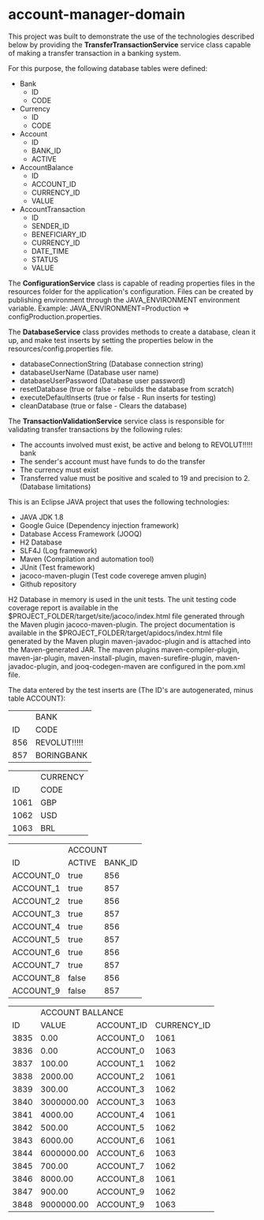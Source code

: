 # account-manager-domain

This project was built to demonstrate the use of the technologies described below by providing the <b>TransferTransactionService</b> service class capable of making a transfer transaction in a banking system.

For this purpose, the following database tables were defined:
  * Bank
    * ID
    * CODE
  * Currency
    * ID
    * CODE
  * Account
    * ID
    * BANK_ID
    * ACTIVE
  * AccountBalance
    * ID
    * ACCOUNT_ID
    * CURRENCY_ID
    * VALUE
  * AccountTransaction
    * ID
    * SENDER_ID
    * BENEFICIARY_ID
    * CURRENCY_ID
    * DATE_TIME
    * STATUS
    * VALUE

The <b>ConfigurationService</b> class is capable of reading properties files in the resources folder for the application's configuration. Files can be created by publishing environment through the JAVA_ENVIRONMENT environment variable. Example: JAVA_ENVIRONMENT=Production => configProduction.properties.

The <b>DatabaseService</b> class provides methods to create a database, clean it up, and make test inserts by setting the properties below in the resources/config.properties file.
* databaseConnectionString (Database connection string)
* databaseUserName (Database user name)
* databaseUserPassword (Database user password)
* resetDatabase (true or false - rebuilds the database from scratch)
* executeDefaultInserts (true or false - Run inserts for testing)
* cleanDatabase (true or false - Clears the database)
	
The <b>TransactionValidationService</b> service class is responsible for validating transfer transactions by the following rules:
* The accounts involved must exist, be active and belong to REVOLUT!!!!! bank 
* The sender's account must have funds to do the transfer
* The currency must exist
* Transferred value must be positive and scaled to 19 and precision to 2. (Database limitations)

This is an Eclipse JAVA project that uses the following technologies:
* JAVA JDK 1.8
* Google Guice (Dependency injection framework)
* Database Access Framework (JOOQ)
* H2 Database
* SLF4J (Log framework)
* Maven (Compilation and automation tool)
* JUnit (Test framework)
* jacoco-maven-plugin (Test code coverege amven plugin)
* Github repository

H2 Database in memory is used in the unit tests.
The unit testing code coverage report is available in the $PROJECT_FOLDER/target/site/jacoco/index.html file generated through the Maven plugin jacoco-maven-plugin.
The project documentation is available in the $PROJECT_FOLDER/target/apidocs/index.html file generated by the Maven plugin maven-javadoc-plugin and is attached into the Maven-generated JAR.
The maven plugins maven-compiler-plugin, maven-jar-plugin, maven-install-plugin, maven-surefire-plugin, maven-javadoc-plugin, and jooq-codegen-maven are configured in the pom.xml file.

The data entered by the test inserts are (The ID's are autogenerated, minus table ACCOUNT):

<table>
  <th>
    <td colspan="2">BANK</td>
  </th>
  <tr>
    <td>ID</td>
    <td>CODE</td>
  </tr>
  <tr>
    <td>856</td>
    <td>REVOLUT!!!!!</td>
  </tr>
  <tr>
    <td>857</td>
    <td>BORINGBANK</td>
  </tr>
</table>

<table>
  <th>
    <td colspan="2">CURRENCY</td>
  </th>
  <tr>
    <td>ID</td>
    <td>CODE</td>
  </tr>
  <tr>
    <td>1061</td>
    <td>GBP</td>
  </tr>
  <tr>
    <td>1062</td>
    <td>USD</td>
  </tr>
  <tr>
    <td>1063</td>
    <td>BRL</td>
  </tr>
</table>

<table>
  <th>
    <td colspan="3">ACCOUNT</td>
  </th>
  <tr>
    <td>ID</td>
    <td>ACTIVE</td>
    <td>BANK_ID</td>
  </tr>
  <tr>
    <td>ACCOUNT_0</td>
    <td>true</td>
    <td>856</td>
  </tr>
  <tr>
    <td>ACCOUNT_1</td>
    <td>true</td>
    <td>857</td>
  </tr>
  <tr>
    <td>ACCOUNT_2</td>
    <td>true</td>
    <td>856</td>
  </tr>
  <tr>
    <td>ACCOUNT_3</td>
    <td>true</td>
    <td>857</td>
  </tr>
  <tr>
    <td>ACCOUNT_4</td>
    <td>true</td>
    <td>856</td>
  </tr>
  <tr>
    <td>ACCOUNT_5</td>
    <td>true</td>
    <td>857</td>
  </tr>
  <tr>
    <td>ACCOUNT_6</td>
    <td>true</td>
    <td>856</td>
  </tr>
  <tr>
    <td>ACCOUNT_7</td>
    <td>true</td>
    <td>857</td>
  </tr>
  <tr>
    <td>ACCOUNT_8</td>
    <td>false</td>
    <td>856</td>
  </tr>
  <tr>
    <td>ACCOUNT_9</td>
    <td>false</td>
    <td>857</td>
  </tr>
</table>

<table>
  <th>
    <td colspan="4">ACCOUNT BALLANCE</td>
  </th>
  <tr>
    <td>ID</td>
    <td>VALUE</td>
    <td>ACCOUNT_ID</td>
    <td>CURRENCY_ID</td>
  </tr>
  <tr>
    <td>3835<t/td>
    <td>0.00</td>
    <td>ACCOUNT_0</td>
    <td>1061</td>
  </tr>
  <tr>
    <td>3836<t/td>
    <td>0.00</td>
    <td>ACCOUNT_0</td>
    <td>1063</td>
  </tr>
  <tr>
    <td>3837<t/td>
    <td>100.00</td>
    <td>ACCOUNT_1</td>
    <td>1062</td>
  </tr>
  <tr>
    <td>3838<t/td>
    <td>2000.00</td>
    <td>ACCOUNT_2</td>
    <td>1061</td>
  </tr>
  <tr>
    <td>3839<t/td>
    <td>300.00</td>
    <td>ACCOUNT_3</td>
    <td>1062</td>
  </tr>
  <tr>
    <td>3840<t/td>
    <td>3000000.00</td>
    <td>ACCOUNT_3</td>
    <td>1063</td>
  </tr>
  <tr>
    <td>3841<t/td>
    <td>4000.00</td>
    <td>ACCOUNT_4</td>
    <td>1061</td>
  </tr>
  <tr>
    <td>3842<t/td>
    <td>500.00</td>
    <td>ACCOUNT_5</td>
    <td>1062</td>
  </tr>
  <tr>
    <td>3843<t/td>
    <td>6000.00</td>
    <td>ACCOUNT_6</td>
    <td>1061</td>
  </tr>
  <tr>
    <td>3844<t/td>
    <td>6000000.00</td>
    <td>ACCOUNT_6</td>
    <td>1063</td>
  </tr>
  <tr>
    <td>3845<t/td>
    <td>700.00</td>
    <td>ACCOUNT_7</td>
    <td>1062</td>
  </tr>
  <tr>
    <td>3846<t/td>
    <td>8000.00</td>
    <td>ACCOUNT_8</td>
    <td>1061</td>
  </tr>
  <tr>
    <td>3847<t/td>
    <td>900.00</td>
    <td>ACCOUNT_9</td>
    <td>1062</td>
  </tr>
  <tr>
    <td>3848<t/td>
    <td>9000000.00</td>
    <td>ACCOUNT_9</td>
    <td>1063</td>
  </tr>
</table>
